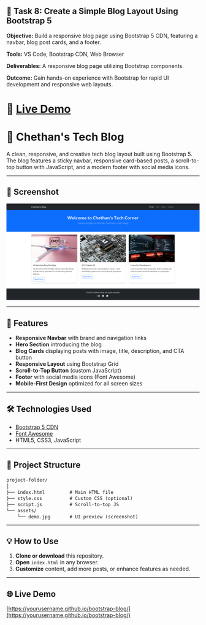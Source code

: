 ## 📝 Task 8: Create a Simple Blog Layout Using Bootstrap 5

**Objective:** Build a responsive blog page using Bootstrap 5 CDN, featuring a navbar, blog post cards, and a footer.

**Tools:** VS Code, Bootstrap CDN, Web Browser

**Deliverables:** A responsive blog page utilizing Bootstrap components.

**Outcome:** Gain hands-on experience with Bootstrap for rapid UI development and responsive web layouts.

# 🚀 [Live Demo](https://7chethan007.github.io/Elevate_Labs_WebDev_Internship_T8/)

# 📘 Chethan's Tech Blog

A clean, responsive, and creative tech blog layout built using Bootstrap 5. The blog features a sticky navbar, responsive card-based posts, a scroll-to-top button with JavaScript, and a modern footer with social media icons.

---

## 📸 Screenshot

![Screenshot of Chethan's Tech Blog](assets/Demo.png)

---

## 🚀 Features

- **Responsive Navbar** with brand and navigation links
- **Hero Section** introducing the blog
- **Blog Cards** displaying posts with image, title, description, and CTA button
- **Responsive Layout** using Bootstrap Grid
- **Scroll-to-Top Button** (custom JavaScript)
- **Footer** with social media icons (Font Awesome)
- **Mobile-First Design** optimized for all screen sizes

---

## 🛠️ Technologies Used

- [Bootstrap 5 CDN](https://getbootstrap.com/)
- [Font Awesome](https://fontawesome.com/)
- HTML5, CSS3, JavaScript

---

## 📁 Project Structure

```
project-folder/
│
├── index.html         # Main HTML file
├── style.css          # Custom CSS (optional)
├── script.js          # Scroll-to-top JS
└── assets/
    └── demo.jpg       # UI preview (screenshot)
```

---

## 💡 How to Use

1. **Clone or download** this repository.
2. **Open** `index.html` in any browser.
3. **Customize** content, add more posts, or enhance features as needed.

---

## 🌐 Live Demo

[https://yourusername.github.io/bootstrap-blog/](https://yourusername.github.io/bootstrap-blog/)
